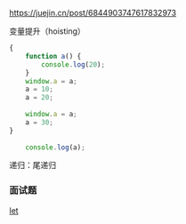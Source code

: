 



https://juejin.cn/post/6844903747617832973

变量提升（hoisting）

```js
{
    function a() {
        console.log(20);
    }
    window.a = a;
    a = 10;
    a = 20;
    
    window.a = a;
    a = 30;
}
    
    console.log(a);
```

递归：尾递归




### 面试题

[let](https://mp.weixin.qq.com/s/AIMxdo3P466jYzdI1_i5lQ)
